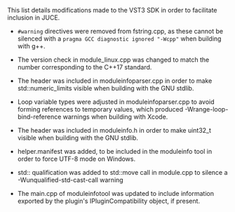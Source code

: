 This list details modifications made to the VST3 SDK in order to facilitate
inclusion in JUCE.

- `#warning` directives were removed from fstring.cpp, as these cannot be
  silenced with a `pragma GCC diagnostic ignored "-Wcpp"` when building with
  g++.

- The version check in module_linux.cpp was changed to match the number
  corresponding to the C++17 standard.

- The <limits> header was included in moduleinfoparser.cpp in order to make
  std::numeric_limits visible when building with the GNU stdlib.

- Loop variable types were adjusted in moduleinfoparser.cpp to avoid forming
  references to temporary values, which produced -Wrange-loop-bind-reference
  warnings when building with Xcode.

- The <cstdint> header was included in moduleinfo.h in order to make uint32_t
  visible when building with the GNU stdlib.

- helper.manifest was added, to be included in the moduleinfo tool in order to
  force UTF-8 mode on Windows.

- std:: qualification was added to std::move call in module.cpp to silence
  a -Wunqualified-std-cast-call warning

- The main.cpp of moduleinfotool was updated to include information exported
  by the plugin's IPluginCompatibility object, if present.
